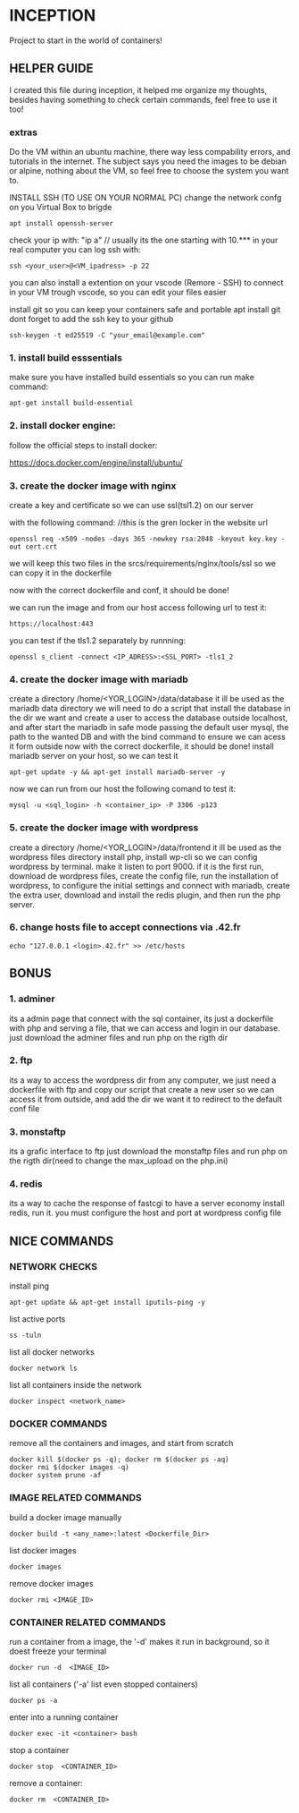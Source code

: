 # INCEPTION
Project to start in the world of containers!

## HELPER GUIDE
I created this file during inception, it helped me organize my thoughts, besides having something to check certain commands, feel free to use it too!

### extras
Do the VM within an ubuntu machine, there way less compability errors, and tutorials in the internet. The subject says you need the images to be debian or alpine, nothing about the VM, so feel free to choose the system you want to.

INSTALL SSH (TO USE ON YOUR NORMAL PC)
change the network confg on you Virtual Box to brigde

	apt install openssh-server

check your ip with: "ip a" // usually its the one starting with 10.***
in your real computer you can log ssh with:
	
 	ssh <your_user>@<VM_ipadress> -p 22
  
you can also install a extention on your vscode (Remore - SSH) to connect in your VM trough vscode, so you can edit your files easier

install git so you can keep your containers safe and portable
apt install git
dont forget to add the ssh key to your github

	ssh-keygen -t ed25519 -C "your_email@example.com"

### 1. install build esssentials
make sure you have installed build essentials so you can run make command:

	apt-get install build-essential

### 2. install docker engine:
follow the official steps to install docker:

https://docs.docker.com/engine/install/ubuntu/

### 3. create the docker image with nginx
create a key and certificate so we can use ssl(tsl1.2) on our server 

with the following command: //this is the gren locker in the website url

	openssl req -x509 -nodes -days 365 -newkey rsa:2048 -keyout key.key -out cert.crt
 
we will keep this two files in the srcs/requirements/nginx/tools/ssl so we can copy it in the dockerfile

now with the correct dockerfile and conf, it should be done!

we can run the image and from our host access following url to test it:

	https://localhost:443

you can test if the tls1.2 separately by runnning:

	openssl s_client -connect <IP_ADRESS>:<SSL_PORT> -tls1_2

### 4. create the docker image with mariadb
create a directory /home/<YOR_LOGIN>/data/database
it ill be used as the mariadb data directory
we will need to do a script that install the database in the dir we want and create a user to access the database outside localhost, and after start the mariadb in safe mode passing the default user mysql, the path to the wanted DB and with the bind command to ensure we can acess it form outside
now with the correct dockerfile, it should be done!
install mariadb server on your host, so we can test it

	apt-get update -y && apt-get install mariadb-server -y
now we can run from our host the following comand to test it:

	mysql -u <sql_login> -h <container_ip> -P 3306 -p123

### 5. create the docker image with wordpress
create a directory /home/<YOR_LOGIN>/data/frontend
it ill be used as the wordpress files directory
install php, install wp-cli so we can config wordpress by terminal.
make it listen to port 9000.
if it is the first run, download de wordpress files, create the config file, run the installation of wordpress, to configure the initial settings and connect with mariadb, create the extra user, download and install the redis plugin, and then run the php server.

### 6. change hosts file to accept connections via <login>.42.fr
	echo "127.0.0.1 <login>.42.fr" >> /etc/hosts

## BONUS 
### 1. adminer
its a admin page that connect with the sql container, its just a dockerfile with php and serving a file, that we can access and login in our database.
just download the adminer files and run php on the rigth dir

### 2. ftp
its a way to access the wordpress dir from any computer, we just need a dockerfile with ftp and copy our script that create a new user so we can access it from outside, and
add the dir we want it to redirect to the default conf file

### 3. monstaftp
its a grafic interface to ftp
just download the monstaftp files and run php on the rigth dir(need to change the max_upload on the php.ini)

### 4. redis
its a way to cache the response of fastcgi to have a server economy
install redis, run it. you must configure the host and port at wordpress config file


## NICE COMMANDS
### NETWORK CHECKS
install ping

	apt-get update && apt-get install iputils-ping -y

list active ports

	ss -tuln 

list all docker networks

	docker network ls

list all containers inside the network

	docker inspect <network_name>

### DOCKER COMMANDS
remove all the containers and images, and start from scratch

	docker kill $(docker ps -q); docker rm $(docker ps -aq)
	docker rmi $(docker images -q)
 	docker system prune -af

### IMAGE RELATED COMMANDS
build a docker image manually

	docker build -t <any_name>:latest <Dockerfile_Dir>
list docker images

	docker images

remove docker images

	docker rmi <IMAGE_ID>

### CONTAINER RELATED COMMANDS
run a container from a image, the '-d' makes it run in background, so it doest freeze your terminal

	docker run -d  <IMAGE_ID>

 list all containers ('-a' list even stopped containers)
 
	docker ps -a

 enter into a running container
 
	docker exec -it <container> bash

 stop a container
 
	docker stop  <CONTAINER_ID>

 remove a container:
 
 	docker rm  <CONTAINER_ID>
